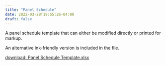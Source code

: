 ```yaml
---
title: "Panel Schedule"
date: 2022-03-28T19:55:26-04:00
draft: false
---
```

A panel schedule template that can either be modified directly or printed for markup.

An alternative ink-friendly version is included in the file.

<a href="/Panel Schedule Template.xlsx">download: Panel Schedule Template.xlsx</a>
